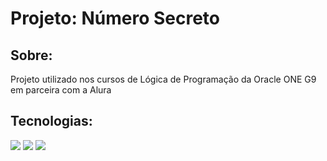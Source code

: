 <h1>Projeto: Número Secreto</h1>

<h2>Sobre:</h2>
<p>Projeto utilizado nos cursos de Lógica de Programação da Oracle ONE G9 em parceira com a Alura</p>

<h2>Tecnologias:</h2>
<div>
  <img src="https://img.shields.io/badge/HTML-239120?style=for-the-badge&logo=html5&logoColor=white">
  <img src="https://img.shields.io/badge/CSS-239120?&style=for-the-badge&logo=css3&logoColor=white">
  <img src="https://img.shields.io/badge/JavaScript-F7DF1E?style=for-the-badge&logo=javascript&logoColor=black">
</div>
